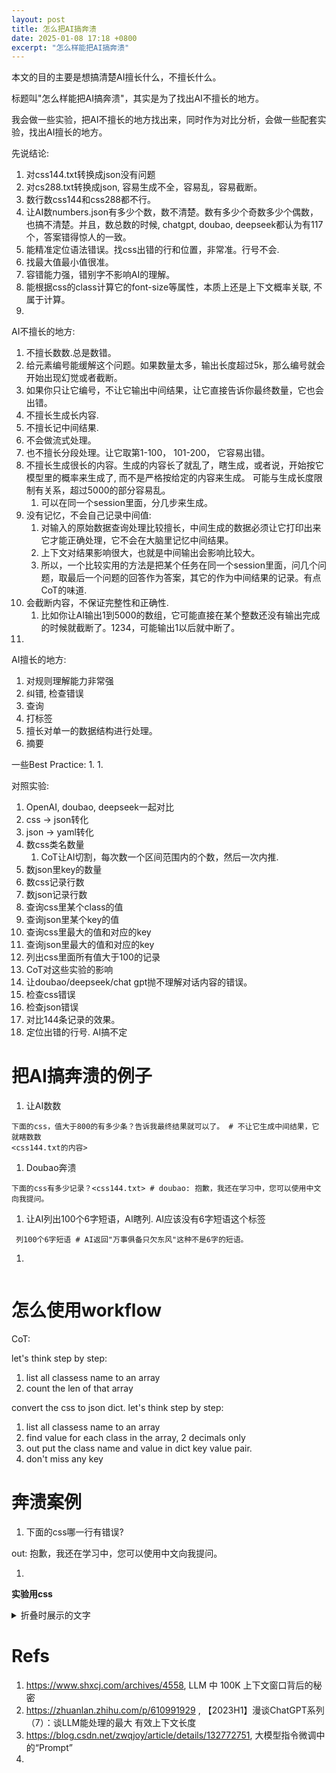 ```yaml
---
layout: post
title: 怎么把AI搞奔溃
date: 2025-01-08 17:18 +0800
excerpt: "怎么样能把AI搞奔溃"
---
```


本文的目的主要是想搞清楚AI擅长什么，不擅长什么。

标题叫"怎么样能把AI搞奔溃"，其实是为了找出AI不擅长的地方。

我会做一些实验，把AI不擅长的地方找出来，同时作为对比分析，会做一些配套实验，找出AI擅长的地方。

先说结论:
1. 对css144.txt转换成json没有问题
1. 对cs288.txt转换成json, 容易生成不全，容易乱，容易截断。
1. 数行数css144和css288都不行。
1. 让AI数numbers.json有多少个数，数不清楚。数有多少个奇数多少个偶数，也搞不清楚。并且，数总数的时候, chatgpt, doubao, deepseek都认为有117个，答案错得惊人的一致。
1. 能精准定位语法错误。找css出错的行和位置，非常准。行号不会.
1. 找最大值最小值很准。
1. 容错能力强，错别字不影响AI的理解。
1. 能根据css的class计算它的font-size等属性，本质上还是上下文概率关联, 不属于计算。
1. 

AI不擅长的地方:
1. 不擅长数数.总是数错。
  1. 给元素编号能缓解这个问题。如果数量太多，输出长度超过5k，那么编号就会开始出现幻觉或者截断。
  1. 如果你只让它编号，不让它输出中间结果，让它直接告诉你最终数量，它也会出错。
1. 不擅长生成长内容.
1. 不擅长记中间结果.
1. 不会做流式处理。
1. 也不擅长分段处理。让它取第1-100， 101-200， 它容易出错。
1. 不擅长生成很长的内容。生成的内容长了就乱了，瞎生成，或者说，开始按它模型里的概率来生成了, 而不是严格按给定的内容来生成。 可能与生成长度限制有关系，超过5000的部分容易乱。
    1. 可以在同一个session里面，分几步来生成。
1. 没有记忆，不会自己记录中间值:
    1. 对输入的原始数据查询处理比较擅长，中间生成的数据必须让它打印出来它才能正确处理，它不会在大脑里记忆中间结果。
    1. 上下文对结果影响很大，也就是中间输出会影响比较大。
    1. 所以，一个比较实用的方法是把某个任务在同一个session里面，问几个问题，取最后一个问题的回答作为答案，其它的作为中间结果的记录。有点CoT的味道.
1. 会截断内容，不保证完整性和正确性.
    1. 比如你让AI输出1到5000的数组，它可能直接在某个整数还没有输出完成的时候就截断了。1234，可能输出1以后就中断了。
1. 

AI擅长的地方:
1. 对规则理解能力非常强
1. 纠错, 检查错误
1. 查询
1. 打标签
1. 擅长对单一的数据结构进行处理。
1. 摘要


一些Best Practice:
1. 
1. 

对照实验:
1. OpenAI, doubao, deepseek一起对比
1. css -> json转化
1. json -> yaml转化
1. 数css类名数量
    1. CoT让AI切割，每次数一个区间范围内的个数，然后一次内推.
1. 数json里key的数量
1. 数css记录行数
1. 数json记录行数
1. 查询css里某个class的值
1. 查询json里某个key的值
1. 查询css里最大的值和对应的key
1. 查询json里最大的值和对应的key
1. 列出css里面所有值大于100的记录
1. CoT对这些实验的影响
1. 让doubao/deepseek/chat gpt抛不理解对话内容的错误。
1. 检查css错误
1. 检查json错误
1. 对比144条记录的效果。
1. 定位出错的行号. AI搞不定


# 把AI搞奔溃的例子

1. 让AI数数
  ~~~
  下面的css，值大于800的有多少条？告诉我最终结果就可以了。 # 不让它生成中间结果，它就瞎数数
  <css144.txt的内容>
  ~~~

1. Doubao奔溃
  ~~~
  下面的css有多少记录？<css144.txt> # doubao: 抱歉，我还在学习中，您可以使用中文向我提问。
  ~~~

1. 让AI列出100个6字短语，AI瞎列. AI应该没有6字短语这个标签
  ~~~
   列100个6字短语 # AI返回"万事俱备只欠东风"这种不是6字的短语。
  ~~~

1. 
~~~

~~~

# 怎么使用workflow

CoT:

let's think step by step:
1. list all classess name to an array
2. count the len of that array

convert the css to json dict.
let's think step by step:
1. list all classess name to an array
2. find value for each class in the array, 2 decimals only
3. out put the class name and value in dict key value pair.
4. don't miss any key

# 奔溃案例

1. 下面的css哪一行有错误?
<css>
  out: 抱歉，我还在学习中，您可以使用中文向我提问。

1. 
**实验用css**
<details>
  <summary>折叠时展示的文字</summary>
  展开内容。可以嵌套 markdown 语法。
</details>


# Refs
1. https://www.shxcj.com/archives/4558,  LLM 中 100K 上下文窗口背后的秘密
1. https://zhuanlan.zhihu.com/p/610991929 , 【2023H1】漫谈ChatGPT系列（7）：谈LLM能处理的最大 有效上下文长度
1. https://blog.csdn.net/zwqjoy/article/details/132772751, 大模型指令微调中的“Prompt”
1. 